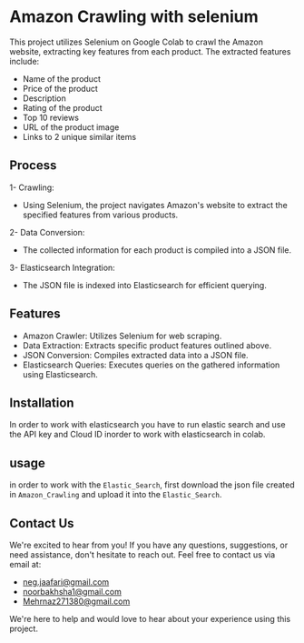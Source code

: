 # Amazon Crawling with selenium
This project utilizes Selenium on Google Colab to crawl the Amazon website, extracting key features from each product. The extracted features include:

- Name of the product
- Price of the product
- Description
- Rating of the product
- Top 10 reviews
- URL of the product image
- Links to 2 unique similar items

## Process

1- Crawling:
- Using Selenium, the project navigates Amazon's website to extract the specified features from various products.

2- Data Conversion:
- The collected information for each product is compiled into a JSON file.

3- Elasticsearch Integration:
- The JSON file is indexed into Elasticsearch for efficient querying.

## Features

- Amazon Crawler: Utilizes Selenium for web scraping.
- Data Extraction: Extracts specific product features outlined above.
- JSON Conversion: Compiles extracted data into a JSON file.
- Elasticsearch Queries: Executes queries on the gathered information using Elasticsearch.

## Installation

In order to work with elasticsearch you have to run elastic search and use the API key and Cloud ID inorder to work with elasticsearch in colab.

## usage
in order to work with the `Elastic_Search`, first download the json file created in `Amazon_Crawling` and upload it into the `Elastic_Search`.

## Contact Us
We're excited to hear from you! If you have any questions, suggestions, or need assistance, don't hesitate to reach out.
Feel free to contact us via email at:
- neg.jaafari@gmail.com
- noorbakhsha1@gmail.com
- Mehrnaz271380@gmail.com

We're here to help and would love to hear about your experience using this project.


